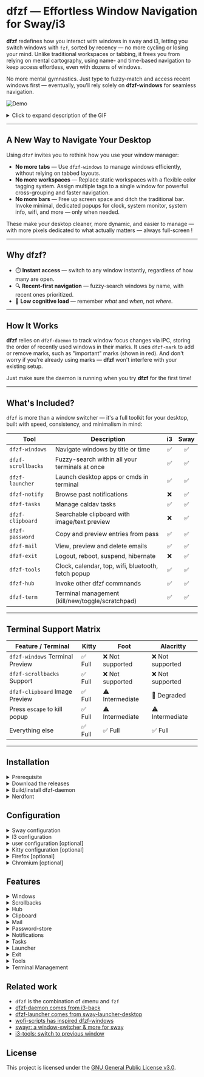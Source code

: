 # dfzf — Effortless Window Navigation for Sway/i3

**dfzf** redefines how you interact with windows in sway and i3, letting you switch windows with `fzf`, sorted by recency — no more cycling or losing your mind. Unlike traditional workspaces or tabbing, it frees you from relying on mental cartography, using name- and time-based navigation to keep access effortless, even with dozens of windows.

No more mental gymnastics. Just type to fuzzy-match and access recent windows first — eventually, you’ll rely solely on **dfzf-windows** for seamless navigation.

![Demo](https://github.com/user-attachments/assets/ab181f25-622b-4aaf-931a-ee5d07371853)
<details>
  <summary>Click to expand description of the GIF</summary>

This GIF shows dfzf-windows in action:
 - List the current windows, recent ones come first
 - Inspect the windows previews, including terminal
 - Mark the windows either as "urgent" or "important"
 - Kills windows one by one until none are left  
 - Bonus: Notice a bit of "inception" in the `dfzf-windows` preview...

  
</details>

---
## A New Way to Navigate Your Desktop

Using `dfzf` invites you to rethink how you use your window manager:

- **No more tabs** — Use `dfzf-windows` to manage windows efficiently, without relying on tabbed layouts.
- **No more workspaces** — Replace static workspaces with a flexible color tagging system. Assign multiple tags to a single window for powerful cross-grouping and faster navigation.
- **No more bars** — Free up screen space and ditch the traditional bar. Invoke minimal, dedicated popups for clock, system monitor, system info, wifi, and more — only when needed.

These  make your desktop cleaner, more dynamic, and easier to manage — with more pixels dedicated to what actually matters —  always full-screen !


---
## Why dfzf?

* ⏱️ **Instant access** — switch to any window instantly, regardless of how many are open.
* 🔍 **Recent-first navigation** — fuzzy-search windows by name, with recent ones prioritized.
* 🧠 **Low cognitive load** — remember *what* and *when*, not *where*.

---
## How It Works

**dfzf** relies on `dfzf-daemon` to track window focus changes via IPC, storing the order of recently used windows in their marks. It uses `dfzf-mark` to add or remove marks, such as "important" marks (shown in red). And don't worry if you're already using marks — **dfzf** won't interfere with your existing setup.

Just make sure the daemon is running when you try **dfzf** for the first time!


---
## What's Included?

`dfzf` is more than a window switcher — it's a full toolkit for your desktop, built with speed, consistency, and minimalism in mind:

| Tool             | Description                                  | i3 | Sway |
|------------------|----------------------------------------------|:--:|:----:|
| `dfzf-windows`   | Navigate windows by title or time            | ✅ | ✅   |
| `dfzf-scrollbacks`   | Fuzzy-search within all your terminals at once            | ✅ | ✅   |
| `dfzf-launcher`  | Launch desktop apps or cmds in terminal      | ✅ | ✅   |
| `dfzf-notify`    | Browse past notifications                    | ❌ | ✅   |
| `dfzf-tasks`     | Manage caldav tasks                        | ✅ |  ✅   |
| `dfzf-clipboard` | Searchable clipboard with image/text preview | ❌ | ✅   |
| `dfzf-password`  | Copy and preview entries from pass           | ✅ | ✅   |
| `dfzf-mail`      | View, preview and delete emails     | ✅ |  ✅   |
| `dfzf-exit`      | Logout, reboot, suspend, hibernate           | ❌ | ✅   |
| `dfzf-tools`      | Clock, calendar, top, wifi, bluetooth, fetch popup      | ✅ |  ✅   |
| `dfzf-hub`   | Invoke other dfzf commnands            | ✅ | ✅   |
| `dfzf-term`   | Terminal management (kill/new/toggle/scratchpad) | ✅ | ✅   |

---
## Terminal Support Matrix

| Feature / Terminal                   | Kitty     | Foot              | Alacritty        |
|-------------------------------------|-----------|-------------------|------------------|
| `dfzf-windows` Terminal Preview     | ✅ Full   | ❌ Not supported  | ❌ Not supported |
| `dfzf-scrollbacks` Support          | ✅ Full   | ❌ Not supported  | ❌ Not supported |
| `dfzf-clipboard` Image Preview      | ✅ Full   | ⚠️ Intermediate   | 🔻 Degraded      |
| Press `escape` to kill popup      | ✅ Full   | ⚠️ Intermediate   | ⚠️ Intermediate      |
| Everything else      | ✅ Full   | ✅ Full   | ✅ Full      |

---

## Installation

<details>
  <summary>
Prerequisite
  </summary>

In general, dfzf needs:
 
- sway or i3, with default layout `tabbed`
- fzf 
- kitty version >= 0.42.1 OR alacritty OR foot
- jq version >= 1.7
- nerdfonts to display the glyphs (see nerdfont section)

Moreover, each tool can have specific dependencies described in the `Features` section.



Also be sure `fzf` is accessible from sway/i3, by moving it to `/usr/local/bin/` (instead of default `~/.cargo/bin` place)
  or  setup sway/i3 path correctly
  ```
#~/.config/sway/config
set $PATH /usr/local/bin:/opt/bin:$PATH
  ```
</details>

<details>
  <summary>
    Download the releases
  </summary>

- [Download/copy](https://github.com/parisni/dfzf/releases) the binaries into `/usr/local/bin/` or anywhere in your PATH.
- [Download the deb package](https://github.com/parisni/dfzf/releases), and `sudo dpkg -i` it on debian/ubuntu.
</details>

<details>
<summary>Build/install dfzf-daemon</summary>

```bash
cd dfzf-utils
curl https://sh.rustup.rs -sSf | sh
rustup update nightly
cargo +nightly build --release
find  dfzf-utils  -type f  -executable -name "dfzf-*" |xargs -I@ sudo cp @ /usr/local/bin/
```
</details>



<details>
<summary>Nerdfont</summary>


Glyph are used in some dfzf modules (windows, tasks). If you don't wan't them you can override the config that way:
```bash
#~/.config/dfzf/dfzf.conf
windows_glyph_rules_json='[{"glyph": ""}]'
```

You can install nerdfont by running this script ([source](https://gist.github.com/matthewjberger/7dd7e079f282f8138a9dc3b045ebefa0?permalink_comment_id=3839120)). Also snap apps cannot access to `.local/share/fonts`, reason I personally install them into `~/.fonts` instead.
```bash
  #!/bin/bash

declare -a fonts=(
BitstreamVeraSansMono
CascadiaCode
CodeNewRoman
DroidSansMono
FiraCode
FiraMono
Go-Mono
Hack
Hermit
JetBrainsMono
Meslo
Noto
Overpass
ProggyClean
RobotoMono
SourceCodePro
SpaceMono
Ubuntu
UbuntuMono
)

version=$(curl -s 'https://api.github.com/repos/ryanoasis/nerd-fonts/releases/latest' | jq -r '.name')
fonts_dir="${HOME}/.fonts"

if [[ ! -d "$fonts_dir" ]]; then
mkdir -p "$fonts_dir"
fi

for font in "${fonts[@]}"; do
zip_file="${font}.zip"
download_url="https://github.com/ryanoasis/nerd-fonts/releases/download/${version}/${zip_file}"
echo "Downloading $download_url"
wget "$download_url"
unzip "$zip_file" -d "$fonts_dir"
rm "$zip_file"
done

find "$fonts_dir" -name 'Windows Compatible' -delete

fc-cache -fv
```
</details>

## Configuration

<details>

<summary>Sway configuration</summary>

```bash
exec --no-startup-id dfzf-daemon # reboot to make the daemon running
exec wl-paste --watch cliphist -max-items 1000 store # for dfzf-clipboard  
exec mako # for the dfzf-notifs

exec swaymsg workspace 1, layout tabbed
workspace_auto_back_and_forth no

# FOR FOOT OR ALACRITTY
#set $term foot
#set $term alacritty
#set $dfzf_term foot --app-id=dfzf-popup -e
#bindsym $mod+Tab    exec --no-startup-id $dfzf_term dfzf-windows
#bindsym $mod+l      exec --no-startup-id $dfzf_term dfzf-hub

# FOR KITTY
set $term kitty -1
exec --no-startup-id kitty -1 --start-as hidden
exec --no-startup-id kitty -1 --instance-group dfzf --start-as hidden  -o 'map escape close_window' -o 'listen_on=unix:/tmp/kitty-dfzf' 
bindsym $mod+Tab    exec --no-startup-id kitty -1 --class=dfzf-popup -e dfzf-windows
bindsym $mod+l      exec --no-startup-id kitty -1 --instance-group dfzf --class=dfzf-popup -e dfzf-hub
bindsym $mod+n exec dfzf-term scratchpad $term
bindsym ctrl+slash exec dfzf-term toggle $term
bindsym shift+ctrl+slash exec dfzf-term kill $term

for_window [app_id="^dfzf-popup$"] floating enable, sticky enable, border pixel 6, exec dfzf-resize 65

# optional: hide the tabs
font pango:monospace 0.001
default_border none
default_floating_border none
titlebar_padding 1
titlebar_border_thickness 0
```
</details>
<details>

<summary>I3 configuration</summary>

```bash
exec --no-startup-id dfzf-daemon # reboot to make the daemon running

# make sure the workspace is tabbed by default
exec i3-msg workspace 1, layout tabbed
workspace_layout tabbed
workspace_auto_back_and_forth no

# FOR FOOT OR ALACRITTY
#set $term foot
#set $term alacritty
#set $dfzf_term foot --app-id=dfzf-popup -e
#bindsym $mod+Tab    exec --no-startup-id $dfzf_term dfzf-windows
#bindsym $mod+l      exec --no-startup-id $dfzf_term dfzf-hub

# FOR KITTY
set $term kitty -1
exec --no-startup-id kitty -1 --start-as hidden
exec --no-startup-id kitty -1 --instance-group dfzf --start-as hidden  -o 'map escape close_window' -o 'listen_on=unix:/tmp/kitty-dfzf' 
bindsym $mod+Tab    exec --no-startup-id kitty -1 --class=dfzf-popup -e dfzf-windows
bindsym $mod+l      exec --no-startup-id kitty -1 --instance-group dfzf --class=dfzf-popup -e dfzf-hub
bindsym $mod+n exec dfzf-term scratchpad $term
bindsym ctrl+slash exec dfzf-term toggle $term
bindsym shift+ctrl+slash exec dfzf-term kill $term

for_window [class="^dfzf-popup$"] floating enable, sticky enable, border pixel 6, exec dfzf-resize 65

# optional: hide the tabs
font pango:monospace 0
default_border none
default_floating_border none

# reset font for the bar
bar {
	font pango:monospace 10 # needed 
	status_command i3status
}
```
</details>

<details>
  <summary>user configuration [optional]</summary>

  you can override default configurations:
  ```bash
# ~/.config/dfzf/dfzf.conf

#kitty only: regexp to match the prompt
windows_prompt_pattern="^[>$%] "
#remove pattern from the window's title
windows_title_rm_pattern=' —[^—]*?— Mozilla Firefox'
# rename the application classes
windows_app_id_map_json='{"evolution": "mail", "kitty": "terminal", "jetbrains-idea-ce": "jetbrains"}'
# assign glyphs to application classes
windows_glyph_rules_json='[
{ "field": "name", "regex": "vim\\b", "glyph": " " },
{ "field": "app_id", "regex": "terminal", "glyph": " " },
{ "field": "app_id", "regex": "firefox", "glyph": " " },
{ "field": "app_id", "regex": "jetbrains", "glyph": " " },
{ "field": "app_id", "regex": "gimp", "glyph": " " },
{ "field": "app_id", "regex": "thunar|nautilus", "glyph": " " },
{ "field": "app_id", "regex": "thunderbird|evolution|geary|mailspring|k9mail|mail", "glyph": " " },
{ "glyph": " " }
]'

# override the exit list and respective commands
exit_options=(
"l: Lock (swaylock)"
"e: Restart GDM"
"s: Lock and Suspend"
"r: Reboot"
"S: Shutdown"
"h: Hibernate"
)

exit_cmd_l='swaylock -e -F -f -k -c 000000'
exit_cmd_e='sudo /usr/bin/systemctl restart gdm'
exit_cmd_s='swaylock -e -F -f -k -c 000000 && systemctl suspend'
exit_cmd_r='sudo reboot'
exit_cmd_S='shutdown now'
exit_cmd_h='sudo /bin/systemctl hibernate'

tools_clock_cmd="tty-clock -c -C 4 -s"
tools_calendar_cmd="~/.venv/3.11.6/bin/khal interactive"
tools_top_cmd="gotop"

# hub user customization
hub_options=(
  "a: Audio"
  "b: Bluetooth"
  "c: Clipboard"
  "d: Date"
  "e: Exit"
  "f: Fetch"
  "g: Gotop"
  "k: Calendar"
  "l: Launcher"
  "m: Mail"
  "n: Notif"
  "p: Password"
  "s: Scrollback"
  "t: Task"
  "w: Wifi"
  "i: Iotop"
  "q: Pomatez"
)

# hub custom command mappings
hub_cmd_a='dfzf-exec exec pavucontrol'
hub_cmd_b='dfzf-tools bluetooth'
hub_cmd_c='dfzf-clipboard'
hub_cmd_d='dfzf-tools clock'
hub_cmd_e='dfzf-exit'
hub_cmd_f='dfzf-tools fetch'
hub_cmd_g='dfzf-tools top'
hub_cmd_k='dfzf-tools calendar'
hub_cmd_l='dfzf-launcher'
hub_cmd_m='dfzf-mail'
hub_cmd_n='dfzf-notifs'
hub_cmd_p='dfzf-password'
hub_cmd_s='dfzf-scrollbacks'
hub_cmd_t='dfzf-tasks'
hub_cmd_w='dfzf-tools wifi'
hub_cmd_i='TERM=xterm sudo /usr/sbin/iotop -o'
hub_cmd_q="pomatez || dfzf-windows-load|rg pomatez|sed -Ez 's/.*#([0-9]+).*/\1/'|xargs -I@ dfzf-exec '[con_id=@]' focus"
```

</details>

<details>
  <summary>Kitty configuration [optional]</summary>

```bash
#~/.config/kitty/kitty.conf
confirm_os_window_close 0
allow_remote_control yes
listen_on unix:/tmp/kitty
```

Windows terminal preview in kitty:

the terminal preview compares the i3/sway window title with the kitty title. In some case there is duplicates, and we cannot determinate the right terminal. So the current hack is to add 2 random characters to the title so that they get unique. For that, you will have to disable kitty title handling and tweak the shell title. Here for zsh:

```bash
#~/.config/kitty/kitty.conf
shell_integration no-title
```

tweak zsh:
```bash
# ~/.oh-my-zsh/lib/termsupport.zsh
  case "$TERM" in
    cygwin|xterm*|putty*|rxvt*|konsole*|ansi|mlterm*|alacritty*|st*|foot*|contour*)
      print -Pn "\e]2;${2:q} /$(< /dev/urandom tr -dc A-Za-z0-9 | head -c 2)\a" # set window name
      print -Pn "\e]1;${1:q} /$(< /dev/urandom tr -dc A-Za-z0-9 | head -c 2)\a" # set tab name
```

</details>




<details>
  <summary>
 Firefox [optional]
  </summary>

Install the below extensions:
- [tabs are windows](https://addons.mozilla.org/en-US/firefox/addon/tabs-are-windows/reviews/?utm_source=firefox-browser&utm_medium=firefox-browser&utm_content=addons-manager-reviews-link)
- [hostname in windows title](https://addons.mozilla.org/en-US/firefox/addon/hostname-in-window-title/reviews/?utm_source=firefox-browser&utm_medium=firefox-browser&utm_content=addons-manager-reviews-link)
I use this template `{title} - {href} —`, together with this variable in dfzf config to bring perfect ff titles.

```bash
  # remove pattern from the window's title
windows_title_rm_pattern=' —[^—]*?— Mozilla Firefox'
```


</details>

<details>
  <summary>
 Chromium [optional]
  </summary>

Install the below extensions:
- [new-tab-new-window](https://chromewebstore.google.com/detail/new-tab-new-window/dndlcbaomdoggooaficldplkcmkfpgff)
- either [URL in title](https://chromewebstore.google.com/detail/url-in-title/ignpacbgnbnkaiooknalneoeladjnfgb?hl=en) or [Title morph](https://chromewebstore.google.com/detail/title-morph/ajlggpkmjdilpiamlofcmjckeabiecea)

</details>


## Features

<details>
  <summary>
    Windows
  </summary>

- windows ordered by last access
- cycle previous window
- terminal scrollback preview (kitty only)

keybindings:

- `Return`: focus window
- `ctrl-b`: toggle color blue
- `ctrl-g`: toggle color green
- `ctrl-o`: toggle color orange
- `ctrl-r`: toggle color red
- `B`: filter color blue
- `G`: filter color green
- `O`: filter color orange
- `R`: filter color red
- `ctrl-k`: kill window
- `ctrl-u`: toggle urgent  (yellow color)
- `ctrl-i`: toggle important (red color)
- `ctrl-j`: preview windows
- `escape`: return to current windows (works after previews)
- `ctrl-t`: will toggle tilling to the multi-selected windows

  ```bash
    sudo apt install jq ripgrep
  ```

  ![Image](https://github.com/user-attachments/assets/ab76602c-9e04-4a08-bb9d-dcee16413fce)
Tilling with multi-select (ctrl-t):
  ![Image](https://github.com/user-attachments/assets/fec7de04-550e-410c-9a81-351f09b63451)
![Image](https://github.com/user-attachments/assets/9fa6c549-79eb-4619-934b-487a50d83aeb)
</details>

<details>
  <summary>
 Scrollbacks
  </summary>

  Scrollbacks let you fuzzy-search across all your terminal histories (Kitty only) and focus the right one — great for digging up lost work from vague command memories.

  ```bash
    sudo apt install ripgrep
  ```

![Image](https://github.com/user-attachments/assets/51f9ca01-ed27-48bf-81f0-2433f301771c)

</details>

<details>
  <summary>
 Hub
  </summary>

  The hub lets you launch any dfzf command with a single keystroke — one keybinding to rule them all.

- `b`: Bluetooth
- `c`: Clipboard
- `d`: Date
- `e`: exit
- `g`: Gotop
- `k`: Calendar
- `l`: launcher
- `m`: Mail
- `n`: Notif
- `p`: Password
- `s`: Scrollback
- `t`: Task
- `w`: Wifi

  ![Image](https://github.com/user-attachments/assets/1aa98ea6-3b59-48fc-9eea-1673857ed019)
</details>



<details>
  <summary>
 Clipboard
  </summary>

- content preview with bat
- image preview with kitten

  ```bash
    sudo apt install jq cliphist wl-clipboard batcat
  ```

  ![Image](https://github.com/user-attachments/assets/e339b0d0-d010-43a9-9ce6-9b94f11c02a2)
</details>

<details>
  <summary>
Mail
  </summary>

  - list latest mails
  - preview text mails
  - `ctrl-j`: preview html mails in the browser
  
  ```bash
    sudo apt install jq himalaya
  ```
</details>

<details>
  <summary>
Password-store
  </summary>


  - `Return`: copy content
  - `ctrl-j`: preview content
 
  ```bash
    sudo apt install pass wl-clipboard
  ```
  ![Image](https://github.com/user-attachments/assets/2ebeec63-3ee8-4a47-9b8c-988c8cb5ffeb)
</details>

<details>
  <summary>
 Notifications
  </summary>


  - list notification ordered
  - `Return`: notification action
  - `ctrl-k`: kill notification
  - `ctrl-h`: toggle notif history
  
  ```bash
    sudo apt install jq mako-notifier
  ```
  ![Image](https://github.com/user-attachments/assets/645934df-c121-4f46-96d9-6b616f4b66cf)
</details>

<details>
  <summary>
 Tasks
  </summary>

  Manage caldav tasks:

  - `ctrl-t`: new task
  - `ctrl-e`: edit task
  - `ctrl-k`: delete task
  - `ctrl-d`: set status done for task
  - `ctrl-r`: sync tasks with remote caldav
  - `ctrl-l`: choose the collection
  
  ```bash
    pip install todoman vdirsyncer
  ```
</details>

<details>
  <summary>
 Launcher
  </summary>


  - list desktop applications
  - fire application
  
  ```bash
    sudo apt install jq gawk
  ```
  ![Image](https://github.com/user-attachments/assets/257e278d-e537-4c17-a1c9-7f5b876cb30b)
</details>

<details>
  <summary>
    Exit
  </summary>


  - hibernate
  - reboot
  - shutdown
  - logout

  ![Image](https://github.com/user-attachments/assets/2e60004a-f3a4-4336-a42e-576292f77e47)
</details>

<details>
  <summary>
    Tools
  </summary>

  Set of tools not related with fzf, but useful even to drop the sway bar.

  - resource usage: top, htop, gotop ...
  - calendar: khal, calcurse ...
  - clock: tty-clock ...
  - wifi
  - bluetooth
  - fetch: fastfetch

![Image](https://github.com/user-attachments/assets/7cefe766-54c1-4f91-9833-946c6f4e139f)
![Image](https://github.com/user-attachments/assets/dfb1ef58-38e0-44c1-b85b-5a8d0d99f0d4)
![Image](https://github.com/user-attachments/assets/ad0813b3-0090-4541-9077-f228508c9923)
![Image](https://github.com/user-attachments/assets/ba17b777-5136-4172-b065-39a1fc8b7ed5)
</details>

<details>
  <summary>
    Terminal Management
  </summary>

  `dfzf-term` provides two terminal integrations for different work contexts: project-specific tasks in companion terminals and general tasks in a shared global terminal.

  **Companion Terminals** (project-specific work):
  - One terminal per window, attached to any application (IDE, browser, etc.)
  - Auto-detects working directory: JetBrains `[/path/to/project]`, Neovim `- NVIM` suffix, Terminal path patterns, defaults to home
  - Toggles between split vertical and stacked layouts (stacked allows fullscreen switching between windows)
  - `Ctrl + /` - Toggle layout | `Shift + Ctrl + /` - Kill

  **Global Terminal** (general tasks):
  - Single floating scratchpad terminal shared across workspaces
  - 90% screen size, centered and floating
  - `dfzf-term scratchpad [terminal_command]` - Toggle visibility
  - Works across sway/i3, independent of companion terminals

  ![Image](https://github.com/user-attachments/assets/ca5c3a4d-eff2-490c-871e-ae413acfba08)
</details>

## Related work

- `dfzf` is the combination of `d`menu and `fzf` 
- [dfzf-daemon comes from i3-back](https://github.com/Cretezy/i3-back)
- [dfzf-launcher comes from sway-launcher-desktop](https://github.com/Biont/sway-launcher-desktop/tree/master)
- [wofi-scripts has inspired dfzf-windows](https://github.com/tobiaspc/wofi-scripts)
- [swayr: a window-switcher & more for sway](https://sr.ht/~tsdh/swayr/)
- [i3-tools: switch to previous window](https://github.com/dinAlt/i3-tools)


## License

This project is licensed under the [GNU General Public License v3.0](https://www.gnu.org/licenses/gpl-3.0.html).
